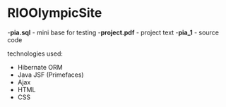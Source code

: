 # RIOOlympicSite
-**pia.sql**      - mini base for testing 
-**project.pdf**  - project text
-**pia_1**        - source code


technologies used:
- Hibernate ORM
- Java JSF (Primefaces)
- Ajax 
- HTML 
- CSS
